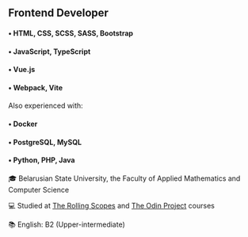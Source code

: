 

<!--
**UlyanaFilkova/UlyanaFilkova** is a ✨ _special_ ✨ repository because its `README.md` (this file) appears on your GitHub profile.

Here are some ideas to get you started:

- 🔭 I’m currently working on ...
- 🌱 I’m currently learning ...
- 👯 I’m looking to collaborate on ...
- 🤔 I’m looking for help with ...
- 💬 Ask me about ...
- 📫 How to reach me: ...
- 😄 Pronouns: ...
- ⚡ Fun fact: ...

**Frontend Developer**

| Project | Description | Link |
| --- | --- | --- |
| 🤖 AI Chatbot | A conversational AI chatbot built with Node.js and TensorFlow | [GitHub](https://github.com/your-username/ai-chatbot) |
| 📊 Data Visualization | A data visualization dashboard built with React and D3.js | [GitHub](https://github.com/your-username/data-visualization) |

**Skills**

* Programming languages: JavaScript, Python, Java
* Technologies: Node.js, TensorFlow, React, D3.js
* Tools: Git, GitHub, Visual Studio Code

**Get in touch**

Want to collaborate on a project or discuss AI and machine learning? Feel free to reach out to me on <span style="color:red">[Twitter](https://twitter.com/your-username)</span> or <span style="color:yellow">[LinkedIn](https://linkedin.com/in/your-username)</span>.

**Fun fact**

I can solve a Rubik's Cube in under 2 minutes 🎉

-->
## Frontend Developer

#### • HTML, CSS, SCSS, SASS, Bootstrap 
#### • JavaScript, TypeScript
#### • Vue.js
#### • Webpack, Vite
####
 Also experienced with:
 #### • Docker
 #### • PostgreSQL, MySQL
 #### • Python, PHP, Java
🎓 Belarusian State University, the Faculty of Applied Mathematics and Computer Science

💻 Studied at [The Rolling Scopes](https://rs.school/) and [The Odin Project](https://www.theodinproject.com/) courses

📚 English: B2 (Upper-intermediate)
